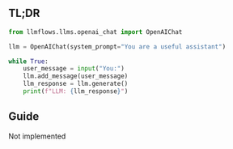## TL;DR

```python
from llmflows.llms.openai_chat import OpenAIChat

llm = OpenAIChat(system_prompt="You are a useful assistant")

while True:
    user_message = input("You:")
    llm.add_message(user_message)
    llm_response = llm.generate()
    print(f"LLM: {llm_response}")

```

## Guide
Not implemented